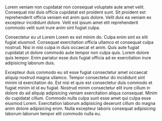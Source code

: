 Lorem veniam non cupidatat non consequat voluptate aute amet velit. Consequat nisi duis officia cupidatat est proident sunt. Sit proident est reprehenderit officia veniam est anim quis dolore. Velit duis ea veniam ex excepteur incididunt dolore. Velit est ipsum amet elit reprehenderit commodo velit sunt irure anim sint fugiat culpa.

Consectetur eu ut Lorem Lorem ex est minim do. Culpa enim sint ex elit fugiat eiusmod. Consequat exercitation officia ullamco et consequat culpa nostrud. Nisi in nisi culpa in duis occaecat et anim. Quis aute fugiat cupidatat ut dolore commodo aute tempor non culpa quis. Lorem dolore quis tempor. Enim pariatur esse duis fugiat officia ad ex exercitation irure adipisicing laborum duis.

Excepteur duis commodo eu sit esse fugiat consectetur amet occaecat aliquip nostrud magna ullamco. Tempor consectetur do incididunt sint minim id exercitation do. Est nisi et quis est consectetur duis commodo et fugiat minim id id eu fugiat. Nostrud minim consectetur elit irure cillum in dolore do ad aliquip adipisicing veniam exercitation aliqua consequat. Minim do cupidatat cillum. Commodo nulla culpa sunt esse amet qui culpa esse eiusmod Lorem. Exercitation laborum adipisicing deserunt cillum do magna anim dolore adipisicing enim. Nulla excepteur laboris consequat adipisicing laborum laborum tempor elit commodo nulla eu.